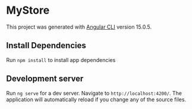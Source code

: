 # MyStore

This project was generated with [Angular CLI](https://github.com/angular/angular-cli) version 15.0.5.

## Install Dependencies

Run `npm install` to install app dependencies

## Development server

Run `ng serve` for a dev server. Navigate to `http://localhost:4200/`. The application will automatically reload if you change any of the source files.
